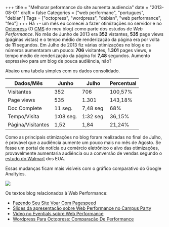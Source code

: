 +++
title = "Melhorar peformance do site aumenta audiencia"
date = "2013-08-01"
draft = false
Categories = ["web performane", "portugues", "debian"]
Tags = ["octopress", "wordpress", "debian", "web performance", "feo"]
+++
Há +- um mês eu comecei a fazer otimizações no servidor e no
[Octopress](http://www.octopress.org) (O
[CMS](https://en.wikipedia.org/wiki/Content_management_system) do meu
blog) como parte dos estudos de *Web Performance*. No mês de Junho de
2013 era **352** vistantes, **535** page views (páginas vistas) e o
tempo médio de renderização da página era por volta de **11** segundos.
Em Julho de 2013 fiz várias otimizações no blog e os números aumentaram
um pouco: **706** visitantes, **1.301** pages views, e tempo médio de
renderização da página foi **7,48** segundos. Aumento expressivo para um
blog de pouca audiência, não?

Abaixo uma tabela simples com os dados consolidado.

| Dados/Mês         |   Junho     |  Julho      |  Percentual
| ----------------- | ----------- | ----------- | ------------
| Visitantes        |    352      |  706        | 100,57%
| Page views        |    535      |  1.301      |  143,18%
| Doc Complete      |   11 seg.   |  7,48 seg   |   68%
| Tempo/Visita      |   1:08 seg. | 1:32 seg.   |  36,15%
| Página/Visitantes |  1,52       |  1,84       |  21,24%



Como as principais otimizações no blog foram realizadas no final de
Julho, é provável que a audiência aumente um pouco mais no mês de
Agosto. Se fosse um portal de notícia ou comércio eletrônico o alvo das
otimizações, provavelmente aumentaria audiência ou a conversão de vendas
segundo o [estudo do Walmart](http://minus.com/msM8y8nyh#1e) dos EUA.

Essas mudanças ficam mais visíveis com o gráfico comparativo do Google
Analtyics.

![](/images/ga-comp.png)

Os textos blog relacionados à Web Performance:

-   [Fazendo Seu Site Voar Com
    Pagespeed](http://www.fernandoike.com/2013/07/30/melhorando-o-seu-site-com-pagespeed/)
-   [Slides da apresentação sobre Web Performance no Campus
    Party](http://www.slideshare.net/fernandoike/um-milhao-de-usurios-simultneos-16296913)
-   [Video no Eventials sobre Web
    Performance](http://www.fernandoike.com/2013/07/01/webinar-como-suportar-um-milhao-de-usuarios-simultaneos/)
-   [Wordpress Para Octopress: Comparação De
    Performance](http://www.fernandoike.com/2013/02/17/migrando-do-wordpress-para-octopress/)
